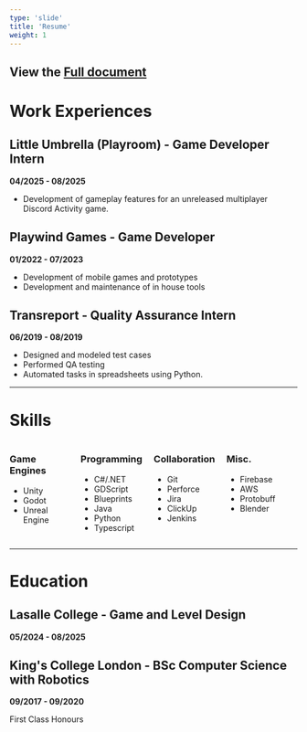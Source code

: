 ```yaml
---
type: 'slide'
title: 'Resume'
weight: 1
---
```


## View the <a href="medias/Zheng_Yi_Cv.pdf" target="_blank">Full document</a>

# Work Experiences
## Little Umbrella (Playroom) - Game Developer Intern
**04/2025 - 08/2025**

- Development of gameplay features for an unreleased multiplayer Discord Activity game.


## Playwind Games - Game Developer
**01/2022 - 07/2023**

- Development of mobile games and prototypes
- Development and maintenance of in house tools

## Transreport - Quality Assurance Intern
**06/2019 - 08/2019**

- Designed and modeled test cases
- Performed QA testing
- Automated tasks in spreadsheets using Python.

---
# Skills

<div class="skills-container" style="display: flex; flex-wrap: wrap; justify-content: space-between;">
  <div style="flex: 1; margin-right: 20px;">
    <h3>Game Engines</h3>
    <ul>
      <li>Unity</li>
      <li>Godot</li>
      <li>Unreal Engine</li>
    </ul>
  </div>
  
  <div style="flex: 1; margin-right: 20px;">
    <h3>Programming</h3>
    <ul>
      <li>C#/.NET</li>
      <li>GDScript</li>
      <li>Blueprints</li>
      <li>Java</li>
      <li>Python</li>
      <li>Typescript</li>
    </ul>
  </div>
  
  <div style="flex: 1; margin-right: 20px;">
    <h3>Collaboration</h3>
    <ul>
      <li>Git</li>
      <li>Perforce</li>
      <li>Jira</li>
      <li>ClickUp</li>
      <li>Jenkins</li>
    </ul>
  </div>
  
  <div style="flex: 1; margin-right: 20px;">
    <h3>Misc.</h3>
    <ul>
      <li>Firebase</li>
      <li>AWS</li>
      <li>Protobuff</li>
      <li>Blender</li>
    </ul>
  </div>
</div>

---
# Education
## Lasalle College - Game and Level Design
**05/2024 - 08/2025**

## King's College London - BSc Computer Science with Robotics
**09/2017 - 09/2020**

First Class Honours